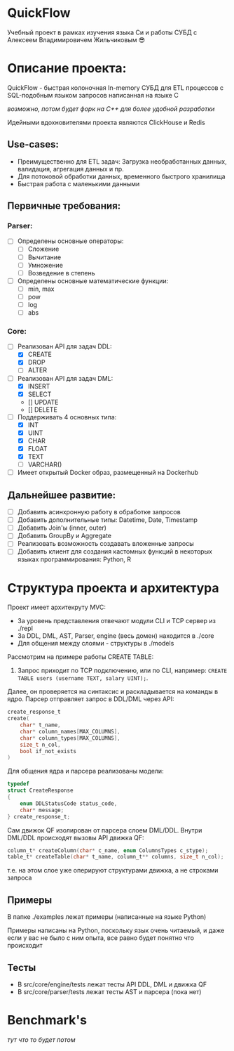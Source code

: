 # QuickFlow
Учебный проект в рамках изучения языка Си и работы СУБД с Алексеем Владимировичем Жильчиковым 😎

# Описание проекта:
QuickFlow - быстрая колоночная In-memory СУБД для ETL процессов с SQL-подобным языком запросов написанная на языке C

_возможно, потом будет форк на C++ для более удобной разработки_

Идейными вдохновителями проекта являются ClickHouse и Redis

## Use-cases:
- Преимущественно для ETL задач: Загрузка необработанных данных, валидация, агрегация данных и пр.
- Для потоковой обработки данных, временного быстрого хранилища
- Быстрая работа с маленькими данными


## Первичные требования: 
### Parser:
- [ ] Определены основные операторы:
   - [ ] Сложение
   - [ ] Вычитание
   - [ ] Умножение
   - [ ] Возведение в степень
- [ ] Определены основные математические функции:
   - [ ] min, max
   - [ ] pow
   - [ ] log
   - [ ] abs

### Core:
- [ ] Реализован API для задач DDL:
   - [x] CREATE
   - [x] DROP
   - [ ] ALTER
- [ ] Реализован API для задач DML:
   - [x] INSERT
   - [x] SELECT 
   - [] UPDATE 
   - [] DELETE
- [ ] Поддерживать 4 основных типа:
   - [x] INT
   - [x] UINT
   - [x] CHAR
   - [x] FLOAT
   - [x] TEXT
   - [ ] VARCHAR()
- [ ] Имеет открытый Docker образ, размещенный на Dockerhub 

## Дальнейшее развитие:
- [ ] Добавить асинхронную работу в обработке запросов
- [ ] Добавить дополнительные типы: Datetime, Date, Timestamp 
- [ ] Добавить Join'ы (inner, outer)
- [ ] Добавить GroupBy и Aggregate 
- [ ] Реализовать возможность создавать вложенные запросы
- [ ] Добавить клиент для создания кастомных функций в некоторых языках программирования: Python, R

# Структура проекта и архитектура
Проект имеет архитекруту MVC:
- За уровень представления отвечают модули CLI и TCP сервер из ./repl
- За DDL, DML, AST, Parser, engine (весь домен) находится в ./core
- Для общения между слоями - структуры в ./models

Рассмотрим на примере работы CREATE TABLE:

1. Запрос приходит по TCP подключению, или по CLI, например: `CREATE TABLE users (username TEXT, salary UINT);`.

Далее, он проверяется на синтаксис и раскладывается на команды в ядро. Парсер отправляет запрос в DDL/DML через API:
```C
create_response_t 
create(
    char* t_name,
    char* column_names[MAX_COLUMNS], 
    char* column_types[MAX_COLUMNS],
    size_t n_col,
    bool if_not_exists
)
```

Для общения ядра и парсера реализованы модели:

```C
typedef
struct CreateResponse
{
    enum DDLStatusCode status_code,
    char* message;
} create_response_t;
```

Сам движок QF изолирован от парсера слоем DML/DDL. Внутри DML/DDL происходят вызовы API движка QF:


```C
column_t* createColumn(char* c_name, enum ColumnsTypes c_stype);
table_t* createTable(char* t_name, column_t** columns, size_t n_col);
```

т.е. на этом слое уже оперируют структурами движка, а не строками запроса

## Примеры
В папке ./examples лежат примеры (написанные на языке Python)

Примеры написаны на Python, поскольку язык очень читаемый, и даже если у вас не было с ним опыта, все равно будет понятно что происходит

## Тесты
- В src/core/engine/tests лежат тесты API DDL, DML и движка QF
- В src/core/parser/tests лежат тесты AST и парсера (пока нет)

# Benchmark's
_тут что то будет потом_
